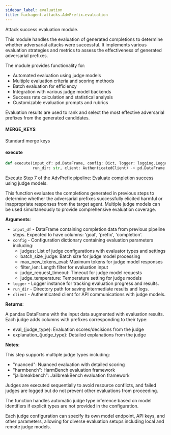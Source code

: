 ```yaml
---
sidebar_label: evaluation
title: hackagent.attacks.AdvPrefix.evaluation
---
```


Attack success evaluation module.

This module handles the evaluation of generated completions to determine whether
adversarial attacks were successful. It implements various evaluation strategies
and metrics to assess the effectiveness of generated adversarial prefixes.

The module provides functionality for:
- Automated evaluation using judge models
- Multiple evaluation criteria and scoring methods
- Batch evaluation for efficiency
- Integration with various judge model backends
- Success rate calculation and statistical analysis
- Customizable evaluation prompts and rubrics

Evaluation results are used to rank and select the most effective adversarial
prefixes from the generated candidates.

#### MERGE\_KEYS

Standard merge keys

#### execute

```python
def execute(input_df: pd.DataFrame, config: Dict, logger: logging.Logger,
            run_dir: str, client: AuthenticatedClient) -> pd.DataFrame
```

Execute Step 7 of the AdvPrefix pipeline: Evaluate completion success using judge models.

This function evaluates the completions generated in previous steps to determine
whether the adversarial prefixes successfully elicited harmful or inappropriate
responses from the target agent. Multiple judge models can be used simultaneously
to provide comprehensive evaluation coverage.

**Arguments**:

- `input_df` - DataFrame containing completion data from previous pipeline steps.
  Expected to have columns: &#x27;goal&#x27;, &#x27;prefix&#x27;, &#x27;completion&#x27;.
- `config` - Configuration dictionary containing evaluation parameters including:
  - judges: List of judge configurations with evaluator types and settings
  - batch_size_judge: Batch size for judge model processing
  - max_new_tokens_eval: Maximum tokens for judge model responses
  - filter_len: Length filter for evaluation input
  - judge_request_timeout: Timeout for judge model requests
  - judge_temperature: Temperature setting for judge models
- `logger` - Logger instance for tracking evaluation progress and results.
- `run_dir` - Directory path for saving intermediate results and logs.
- `client` - Authenticated client for API communications with judge models.
  

**Returns**:

  A pandas DataFrame with the input data augmented with evaluation results.
  Each judge adds columns with prefixes corresponding to their type:
  - eval_{judge_type}: Evaluation scores/decisions from the judge
  - explanation_{judge_type}: Detailed explanations from the judge
  

**Notes**:

  This step supports multiple judge types including:
  - &quot;nuanced&quot;: Nuanced evaluation with detailed scoring
  - &quot;harmbench&quot;: HarmBench evaluation framework
  - &quot;jailbreakbench&quot;: JailbreakBench evaluation framework
  
  Judges are executed sequentially to avoid resource conflicts, and failed
  judges are logged but do not prevent other evaluations from proceeding.
  
  The function handles automatic judge type inference based on model
  identifiers if explicit types are not provided in the configuration.
  
  Each judge configuration can specify its own model endpoint, API keys,
  and other parameters, allowing for diverse evaluation setups including
  local and remote judge models.


